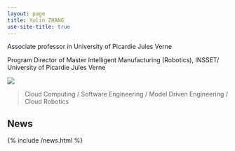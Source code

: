 ```yaml
---
layout: page
title: Yulin ZHANG
use-site-title: true
---
```


Associate professor in University of Picardie Jules Verne

Program Director of Master Intelligent Manufacturing (Robotics), INSSET/ University of Picardie Jules Verne

<img src="{{ site.baseurl }}/img/bandeau.jpg" />

> Cloud Computing / Software Engineering / Model Driven Engineering / Cloud Robotics

## News 

{% include /news.html %}
